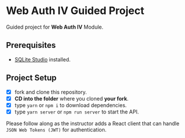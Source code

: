 # Web Auth IV Guided Project

Guided project for **Web Auth IV** Module.

## Prerequisites

- [SQLite Studio](https://sqlitestudio.pl/index.rvt?act=download) installed.

## Project Setup

- [x] fork and clone this repository.
- [x] **CD into the folder** where you cloned **your fork**.
- [x] type `yarn` or `npm i` to download dependencies.
- [x] type `yarn server` or `npm run server` to start the API.

Please follow along as the instructor adds a React client that can handle `JSON Web Tokens (JWT)` for authentication.

